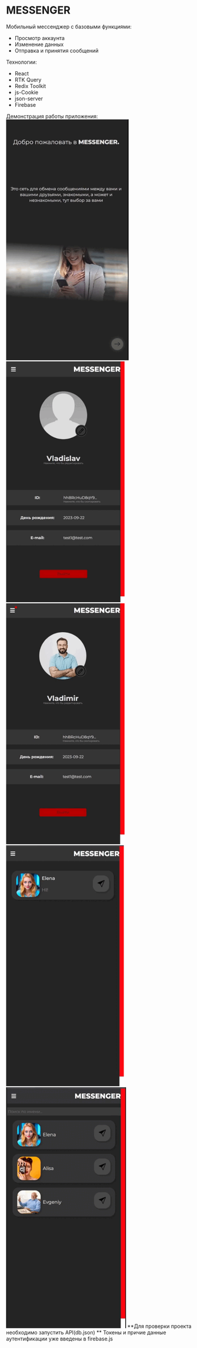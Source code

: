 # MESSENGER

Мобильный мессенджер с базовыми функциями:

- Просмотр аккаунта
- Изменение данных
- Отправка и принятия сообщений

Технологии:

- React
- RTK Query
- Redix Toolkit
- js-Cookie
- json-server
- Firebase

 Демонстрация работы приложения:
<br/>
<img height="653px" src='https://github.com/seelentov/messenger/blob/main/demo/welcome.gif'/> <img height="653px" src='https://github.com/seelentov/messenger/blob/main/demo/edit_profile.gif'/> <img height="653px" src='https://github.com/seelentov/messenger/blob/main/demo/new_msg.gif'/> <img height="653px" src='https://github.com/seelentov/messenger/blob/main/demo/search.gif'/> <img height="653px" src='https://github.com/seelentov/messenger/blob/main/demo/another_profile.gif'/>
 **Для проверки проекта необходимо запустить API(db.json)
 ** Токены и причие данные аутентификации уже введены в firebase.js
